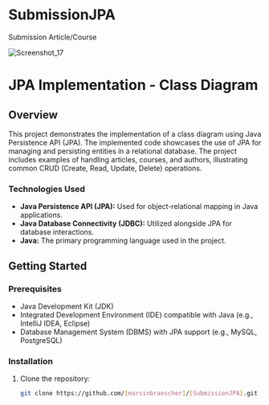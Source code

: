 # SubmissionJPA
Submission Article/Course 

![Screenshot_17](https://github.com/marvinbraescher/SubmissionJPA/assets/48102290/53b617d4-238b-48bf-8868-dd2d349477d4)


# JPA Implementation - Class Diagram

## Overview

This project demonstrates the implementation of a class diagram using Java Persistence API (JPA). The implemented code showcases the use of JPA for managing and persisting entities in a relational database. The project includes examples of handling articles, courses, and authors, illustrating common CRUD (Create, Read, Update, Delete) operations.

### Technologies Used

- **Java Persistence API (JPA):** Used for object-relational mapping in Java applications.
- **Java Database Connectivity (JDBC):** Utilized alongside JPA for database interactions.
- **Java:** The primary programming language used in the project.

## Getting Started

### Prerequisites

- Java Development Kit (JDK)
- Integrated Development Environment (IDE) compatible with Java (e.g., IntelliJ IDEA, Eclipse)
- Database Management System (DBMS) with JPA support (e.g., MySQL, PostgreSQL)

### Installation

1. Clone the repository:

   ```bash
   git clone https://github.com/[marvinbraescher]/[SubmissionJPA].git
